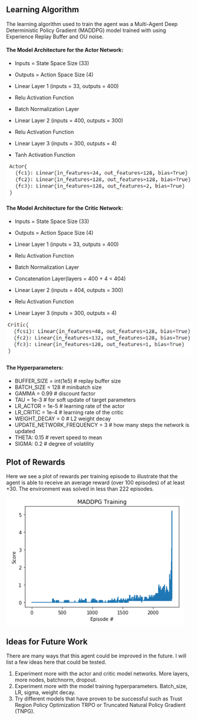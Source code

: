## Learning Algorithm

The learning algorithm used to train the agent was a Multi-Agent Deep Deterministic Policy Gradient (MADDPG) model trained with using Experience Replay Buffer and OU noise.

#### The Model Architecture for the Actor Network:

- Inputs = State Space Size (33)
- Outputs = Action Space Size (4)

- Linear Layer 1 (inputs = 33, outputs = 400)
- Relu Activation Function
- Batch Normalization Layer
- Linear Layer 2 (inputs = 400, outputs = 300)
- Relu Activation Function
- Linear Layer 3 (inputs = 300, outputs = 4)
- Tanh Activation Function

![Actor](photos/Actor.png)

#### The Model Architecture for the Critic Network:

- Inputs = State Space Size (33)
- Outputs = Action Space Size (4)

- Linear Layer 1 (inputs = 33, outputs = 400)
- Relu Activation Function
- Batch Normalization Layer
- Concatenation Layer(layers = 400 + 4 = 404)
- Linear Layer 2 (inputs = 404, outputs = 300)
- Relu Activation Function
- Linear Layer 3 (inputs = 300, outputs = 4)

![Critic](photos/Critic.png)

#### The Hyperparameters:

- BUFFER_SIZE = int(1e5)  # replay buffer size
- BATCH_SIZE = 128        # minibatch size
- GAMMA = 0.99            # discount factor
- TAU = 1e-3              # for soft update of target parameters
- LR_ACTOR = 1e-5         # learning rate of the actor
- LR_CRITIC = 1e-4        # learning rate of the critic
- WEIGHT_DECAY = 0        # L2 weight decay
- UPDATE_NETWORK_FREQUENCY = 3      # how many steps the network is updated
- THETA: 0.15             # revert speed to mean
- SIGMA: 0.2              # degree of volatility

## Plot of Rewards

Here we see a plot of rewards per training episode to illustrate that the agent is able to receive an average reward (over 100 episodes) of at least +30. The environment was solved in less than 222 episodes.


![reward_plot](photos/MADDPG_Plot.png)

## Ideas for Future Work

There are many ways that this agent could be improved in the future. I will list a few ideas here that could be tested.

1. Experiment more with the actor and critic model networks. More layers, more nodes, batchnorm, dropout.
2. Experiment more with the model training hyperparameters. Batch_size, LR, sigma, weight decay.
3. Try different models that have proven to be successful such as Trust Region Policy Optimization TRPO or Truncated Natural Policy Gradient (TNPG).
